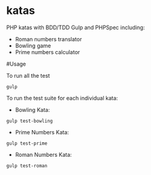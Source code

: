 # katas
PHP katas with BDD/TDD Gulp and PHPSpec including:
- Roman numbers translator
- Bowling game
- Prime numbers calculator

#Usage

To run all the test
```
gulp
```
To run the test suite for each individual kata:
- Bowling Kata:
```
gulp test-bowling
```
- Prime Numbers Kata:
```
gulp test-prime
```
- Roman Numbers Kata:
```
gulp test-roman
```

